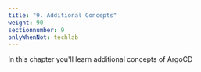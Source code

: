 ```yaml
---
title: "9. Additional Concepts"
weight: 90
sectionnumber: 9
onlyWhenNot: techlab
---
```


In this chapter you'll learn additional concepts of ArgoCD

